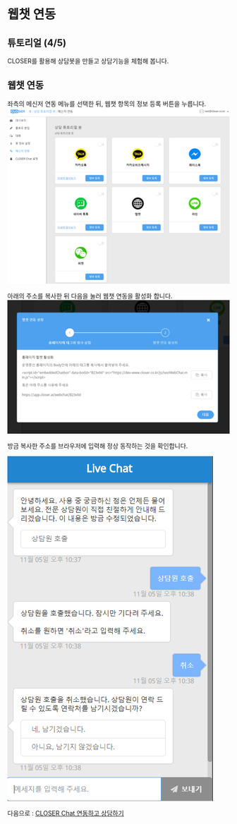 # 웹챗 연동

## 튜토리얼 \(4/5\)

CLOSER를 활용해 상담봇을 만들고 상담기능을 체험해 봅니다.

## 웹챗 연동

좌측의 메신저 연동 메뉴를 선택한 뒤, 웹챗 항목의 정보 등록 버튼을 누릅니다.![](../../.gitbook/assets/builder_tutorial_integration.png)

아래의 주소를 복사한 뒤 다음을 눌러 웹챗 연동을 활성화 합니다. ![](../../.gitbook/assets/builder_tutorial_webchat_integration.png)

방금 복사한 주소를 브라우저에 입력해 정상 동작하는 것을 확인합니다.

![](../../.gitbook/assets/builder_tutorial_webchat_test.png)

다음으로 : [CLOSER Chat 연동하고 상담하기](closer-chat-c5f0-b3d9.md)

